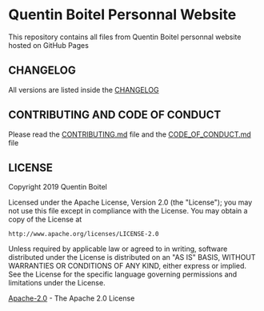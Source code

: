 # Quentin Boitel Personnal Website

This repository contains all files from Quentin Boitel personnal website hosted on GitHub Pages

## CHANGELOG

All versions are listed inside the [CHANGELOG](https://www.github.com/qbtl/qbtl.github.io/blob/master/CHANGELOG.md)

## CONTRIBUTING AND CODE OF CONDUCT

Please read the [CONTRIBUTING.md](https://www.github.com/qbtl/qbtl.github.io/blob/master/CONTRIBUTING.md) file and the [CODE_OF_CONDUCT.md](https://www.github.com/qbtl/qbtl.github.io/blob/master/CODE_OF_CONDUCT.md) file

## LICENSE

Copyright 2019 Quentin Boitel

Licensed under the Apache License, Version 2.0 (the "License");
you may not use this file except in compliance with the License.
You may obtain a copy of the License at

    http://www.apache.org/licenses/LICENSE-2.0

Unless required by applicable law or agreed to in writing, software
distributed under the License is distributed on an "AS IS" BASIS,
WITHOUT WARRANTIES OR CONDITIONS OF ANY KIND, either express or implied.
See the License for the specific language governing permissions and
limitations under the License.

[Apache-2.0](https://apache.org/licenses/LICENSE-2.0) - The Apache 2.0 License
